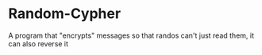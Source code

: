 # Random-Cypher
A program that "encrypts" messages so that randos can't just read them, it can also reverse it
